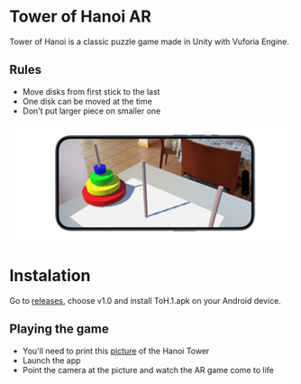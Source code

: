 # Tower of Hanoi AR

 Tower of Hanoi is a classic puzzle game made in Unity with Vuforia Engine.

## Rules

- Move disks from first stick to the last
- One disk can be moved at the time
- Don't put larger piece on smaller one


[![Phone mockup](img/mockup.png)](https://youtu.be/UFwFavob85M)



# Instalation

Go to [releases](https://github.com/marlum732/AR-Towers-of-Hanoi/releases/tag/v1.0), choose v1.0 and install ToH.1.apk on your Android device.

## Playing the game
- You'll need to print this [picture](https://github.com/marlum732/AR-Towers-of-Hanoi/blob/main/img/imagetarget.jpg) of the Hanoi Tower
- Launch the app
- Point the camera at the picture and watch the AR game come to life